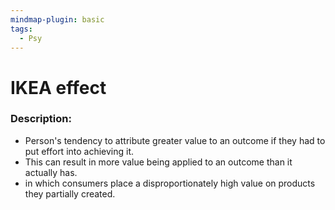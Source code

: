 ```yaml
---
mindmap-plugin: basic
tags:
  - Psy
---
```

# IKEA effect
### Description:
- Person's tendency to attribute greater value to an outcome if they had to put effort into achieving it. 
- This can result in more value being applied to an outcome than it actually has.
- in which consumers place a disproportionately high value on products they partially created. 